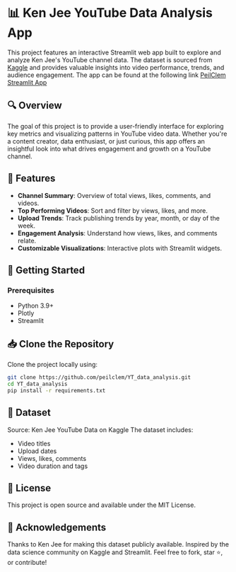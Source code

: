 # 📊 Ken Jee YouTube Data Analysis App

This project features an interactive Streamlit web app built to explore and analyze Ken Jee's YouTube channel data. The dataset is sourced from [Kaggle](https://www.kaggle.com/datasets/kenjee/ken-jee-youtube-data/data) and provides valuable insights into video performance, trends, and audience engagement.
The app can be found at the following link [PeilClem Streamlit App](https://ytdataanalysis-peilclem.streamlit.app/)

## 🔍 Overview

The goal of this project is to provide a user-friendly interface for exploring key metrics and visualizing patterns in YouTube video data. Whether you're a content creator, data enthusiast, or just curious, this app offers an insightful look into what drives engagement and growth on a YouTube channel.

## 📌 Features

- **Channel Summary**: Overview of total views, likes, comments, and videos.
- **Top Performing Videos**: Sort and filter by views, likes, and more.
- **Upload Trends**: Track publishing trends by year, month, or day of the week.
- **Engagement Analysis**: Understand how views, likes, and comments relate.
- **Customizable Visualizations**: Interactive plots with Streamlit widgets.

## 🚀 Getting Started

### Prerequisites

- Python 3.9+
- Plotly
- Streamlit
  
## 📥 Clone the Repository

Clone the project locally using:

```bash
git clone https://github.com/peilclem/YT_data_analysis.git
cd YT_data_analysis
pip install -r requirements.txt
```

## 📁 Dataset

Source: Ken Jee YouTube Data on Kaggle
The dataset includes:
- Video titles
- Upload dates
- Views, likes, comments
- Video duration and tags

## 📄 License

This project is open source and available under the MIT License.

## 🙌 Acknowledgements

Thanks to Ken Jee for making this dataset publicly available.
Inspired by the data science community on Kaggle and Streamlit.
Feel free to fork, star ⭐, or contribute!

